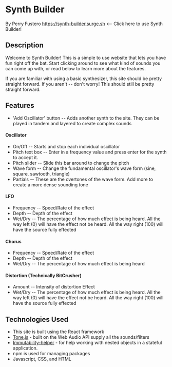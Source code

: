 # Synth Builder
By Perry Fustero
https://synth-builder.surge.sh  <-- Click here to use Synth Builder!

## Description
Welcome to Synth Builder!  This is a simple to use website that lets you have fun right off the bat.  Start clicking around to see what kind of sounds you can come up with, or read below to learn more about the features.  

If you are familiar with using a basic synthesizer, this site should be pretty straight forward.  If you aren't -- don't worry!  This should still be pretty straight forward.  

## Features
* 'Add Oscillator' button -- Adds another synth to the site.  They can be played in tandem and layered to create complex sounds

#### Oscillator
* On/Off -- Starts and stop each individual oscillator
* Pitch text box -- Enter in a frequency value and press enter for the synth to accept it.  
* Pitch slider -- Slide this bar around to change the pitch
* Wave form -- Change the fundamental oscillator's wave form (sine, square, sawtooth, triangle)
* Partials -- These are the overtones of the wave form.  Add more to create a more dense sounding tone

#### LFO
* Frequency -- Speed/Rate of the effect
* Depth -- Depth of the effect
* Wet/Dry -- The percentage of how much effect is being heard.  All the way left (0) will have the effect not be heard.  All the way right (100) will have the source fully effected

#### Chorus
* Frequency -- Speed/Rate of the effect
* Depth -- Depth of the effect
* Wet/Dry -- The percentage of how much effect is being heard

#### Distortion (Technically BitCrusher)
* Amount -- Intensity of distortion Effect
* Wet/Dry -- The percentage of how much effect is being heard.  All the way left (0) will have the effect not be heard.  All the way right (100) will have the source fully effected

## Technologies Used
* This site is built using the React framework
* [Tone.js](https://tonejs.github.io/) - built on the Web Audio API supply all the sounds/filters
* [Immutability-helper](https://github.com/kolodny/immutability-helper) - for help working with nested objects in a stateful application. 
* npm is used for managing packages
* Javascript, CSS, and HTML